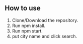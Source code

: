 ## How to use

1. Clone/Download the repository.
2. Run npm install.
3. Run npm start.
4. put city name and click search.

